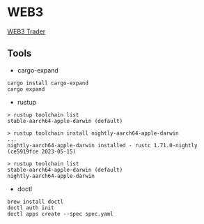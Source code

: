 # WEB3

[WEB3 Trader](web3-trader/README.md)

## Tools

* cargo-expand

```
cargo install cargo-expand
cargo expand
```

* rustup

```
> rustup toolchain list
stable-aarch64-apple-darwin (default)

> rustup toolchain install nightly-aarch64-apple-darwin
...
nightly-aarch64-apple-darwin installed - rustc 1.71.0-nightly (ce5919fce 2023-05-15)

> rustup toolchain list
stable-aarch64-apple-darwin (default)
nightly-aarch64-apple-darwin
```

* doctl

```
brew install doctl
doctl auth init
doctl apps create --spec spec.yaml
```